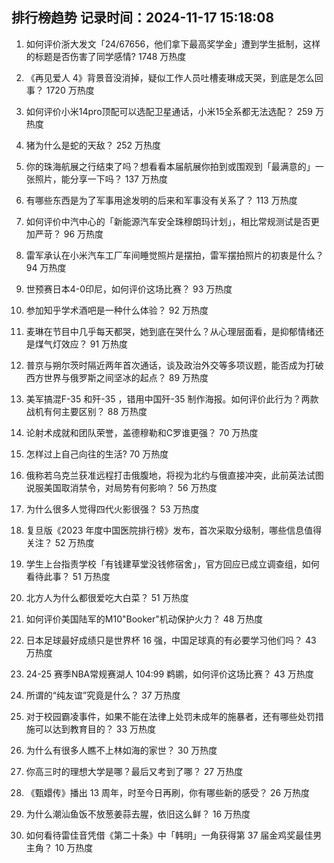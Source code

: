 
## 排行榜趋势 记录时间：2024-11-17 15:18:08
  
  1. 如何评价浙大发文「24/67656，他们拿下最高奖学金」遭到学生抵制，这样的标题是否伤害了同学感情? 1748 万热度
    
  2. 《再见爱人 4》背景音没消掉，疑似工作人员吐槽麦琳成天哭，到底是怎么回事？ 1720 万热度
    
  3. 如何评价小米14pro顶配可以选配卫星通话，小米15全系都无法选配？ 259 万热度
    
  4. 猪为什么是蛇的天敌？ 252 万热度
    
  5. 你的珠海航展之行结束了吗？想看看本届航展你拍到或围观到「最满意的」一张照片，能分享一下吗？ 137 万热度
    
  6. 有哪些东西是为了军事用途发明的后来和军事没有关系了？ 113 万热度
    
  7. 如何评价中汽中心的「新能源汽车安全珠穆朗玛计划」，相比常规测试是否更加严苛？ 96 万热度
    
  8. 雷军承认在小米汽车工厂车间睡觉照片是摆拍，雷军摆拍照片的初衷是什么？ 94 万热度
    
  9. 世预赛日本4-0印尼，如何评价这场比赛？ 93 万热度
    
  10. 参加知乎学术酒吧是一种什么体验？ 92 万热度
    
  11. 麦琳在节目中几乎每天都哭，她到底在哭什么？从心理层面看，是抑郁情绪还是煤气灯效应？ 91 万热度
    
  12. 普京与朔尔茨时隔近两年首次通话，谈及政治外交等多项议题，能否成为打破西方世界与俄罗斯之间坚冰的起点？ 89 万热度
    
  13. 美军搞混F-35 和歼-35 ，错用中国歼-35 制作海报。如何评价此行为？两款战机有何主要区别？ 88 万热度
    
  14. 论射术成就和团队荣誉，盖德穆勒和C罗谁更强？ 70 万热度
    
  15. 怎样过上自己向往的生活? 70 万热度
    
  16. 俄称若乌克兰获准远程打击俄腹地，将视为北约与俄直接冲突，此前英法试图说服美国取消禁令，对局势有何影响？ 56 万热度
    
  17. 为什么很多人觉得四代火影很强？ 53 万热度
    
  18. 复旦版《2023 年度中国医院排行榜》发布，首次采取分级制，哪些信息值得关注？ 52 万热度
    
  19. 学生上台指责学校「有钱建草堂没钱修宿舍」，官方回应已成立调查组，如何看待此事？ 51 万热度
    
  20. 北方人为什么都很爱吃大白菜？ 51 万热度
    
  21. 如何评价美国陆军的M10"Booker"机动保护火力？ 48 万热度
    
  22. 日本足球最好成绩只是世界杯 16 强，中国足球真的有必要学习他们吗？ 43 万热度
    
  23. 24-25 赛季NBA常规赛湖人 104:99 鹈鹕，如何评价这场比赛？ 43 万热度
    
  24. 所谓的“纯友谊”究竟是什么？ 37 万热度
    
  25. 对于校园霸凌事件，如果不能在法律上处罚未成年的施暴者，还有哪些处罚措施可以达到教育目的？ 33 万热度
    
  26. 为什么有很多人瞧不上林如海的家世？ 30 万热度
    
  27. 你高三时的理想大学是哪？最后又考到了哪？ 27 万热度
    
  28. 《甄嬛传》播出 13 周年，时至今日再刷，你有哪些新的感受？ 26 万热度
    
  29. 为什么潮汕鱼饭不放葱姜蒜去腥，依旧这么鲜？ 16 万热度
    
  30. 如何看待雷佳音凭借《第二十条》中「韩明」一角获得第 37 届金鸡奖最佳男主角？ 10 万热度
    